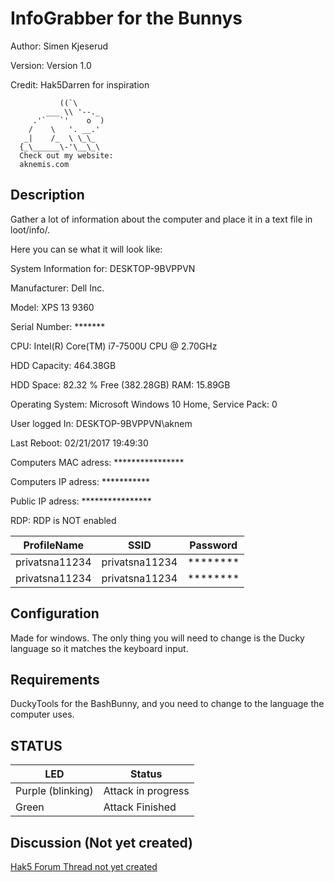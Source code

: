 # InfoGrabber for the Bunnys

Author: Simen Kjeserud

Version: Version 1.0

Credit: Hak5Darren for inspiration

               ((`\
            ___ \\ '--._
         .'`   `'    o  )
        /    \   '. __.'
       _|    /_  \ \_\_
      {_\______\-'\__\_\
	  Check out my website:
	  aknemis.com

## Description

Gather a lot of information about the computer and place it in a text file in loot/info/.


Here you can se what it will look like:


System Information for:  DESKTOP-9BVPPVN

Manufacturer: Dell Inc.

Model: XPS 13 9360

Serial Number: *******

CPU: Intel(R) Core(TM) i7-7500U CPU @ 2.70GHz

HDD Capacity: 464.38GB

HDD Space: 82.32 % Free (382.28GB)
RAM: 15.89GB

Operating System: Microsoft Windows 10 Home, Service Pack: 0

User logged In: DESKTOP-9BVPPVN\aknem

Last Reboot: 02/21/2017 19:49:30

Computers MAC adress: ****************

Computers IP adress: ***********

Public IP adress: ****************

RDP: RDP is NOT enabled


| ProfileName      | SSID                                  | Password                              |
| ---------------- | ------------------------------------- | ------------------------------------- |
| privatsna11234   | privatsna11234                        | ********                              |
| privatsna11234   | privatsna11234                        | ********                              |



## Configuration

Made for windows. The only thing you will need to change is the Ducky language so it matches the keyboard input.

## Requirements

DuckyTools for the BashBunny, and you need to change to the language the computer uses.

## STATUS

| LED              | Status                                |
| ---------------- | ------------------------------------- |
| Purple (blinking)| Attack in progress                    |
| Green            | Attack Finished                       |



## Discussion (Not yet created)
[Hak5 Forum Thread not yet created](https://forums.hak5.org/index.php?/topic/ "Hak5 Forum Thread") 
